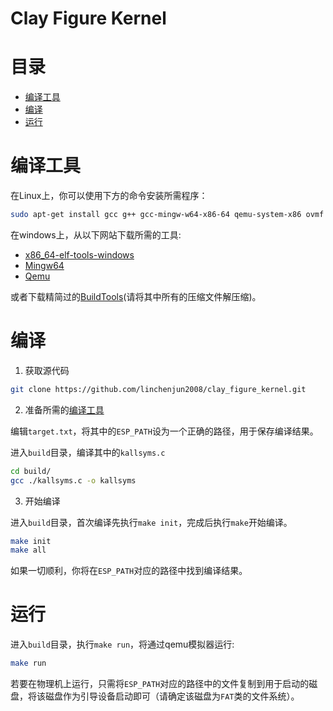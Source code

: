 # Clay Figure Kernel

# 目录
* [编译工具](#编译工具)
* [编译](#编译)
* [运行](#运行)

# 编译工具
在Linux上，你可以使用下方的命令安装所需程序：
```sh
sudo apt-get install gcc g++ gcc-mingw-w64-x86-64 qemu-system-x86 ovmf
```
在windows上，从以下网站下载所需的工具:

* [x86_64-elf-tools-windows](https://github.com/lordmilko/i686-elf-tools/releases)
* [Mingw64](https://www.mingw-w64.org/)
* [Qemu](https://www.qemu.org)

或者下载精简过的[BuildTools](https://gitee.com/linchenjun2008/build_tools)(请将其中所有的压缩文件解压缩)。

# 编译
1. 获取源代码
``` bash
git clone https://github.com/linchenjun2008/clay_figure_kernel.git
```

2. 准备所需的[编译工具](#编译工具)

编辑`target.txt`，将其中的`ESP_PATH`设为一个正确的路径，用于保存编译结果。

进入`build`目录，编译其中的`kallsyms.c`
```bash
cd build/
gcc ./kallsyms.c -o kallsyms
```

3. 开始编译

进入`build`目录，首次编译先执行`make init`，完成后执行`make`开始编译。
```bash
make init
make all
```
如果一切顺利，你将在`ESP_PATH`对应的路径中找到编译结果。

# 运行
进入`build`目录，执行`make run`，将通过qemu模拟器运行:
```bash
make run
```
若要在物理机上运行，只需将`ESP_PATH`对应的路径中的文件复制到用于启动的磁盘，将该磁盘作为引导设备启动即可（请确定该磁盘为`FAT`类的文件系统）。